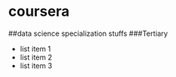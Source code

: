 # coursera
##data science specialization stuffs
###Tertiary

* list item 1
* list item 2
* list item 3
